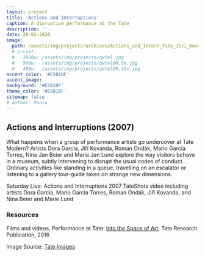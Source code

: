 ```yaml
---
layout: project
title: 'Actions and Interruptions'
caption: A disruptive performance at the Tate
description: ''
date: 28-02-2020
image: 
  path: /assets/img/projects/archives/Actions_and_Interr_Tate_Jiri_Kovanda_Kissing_thru_the_glass.jpg
  # srcset: 
  #   1920w: /assets/img/projects/qwtel.jpg
  #   960w:  /assets/img/projects/qwtel@0,5x.jpg
  #   480w:  /assets/img/projects/qwtel@0,25x.jpg
accent_color: '#E5B10F'
accent_image:
background: '#E5B10F'
theme_color: '#E5B10F'
sitemap: false
# author: Dania
---
```

## Actions and Interruptions (2007)

What happens when a group of performance artists go undercover at Tate Modern? Artists Dora García, Jiří Kovanda, Roman Ondák, Mario Garcia Torres, Nina Jan Beier and Marie Jan Lund explore the way visitors behave in a museum, subtly intervening to disrupt the usual codes of conduct.
Ordinary activities like standing in a queue, travelling on an escalator or listening to a gallery tour-guide takes on strange new dimensions.

Saturday Live: Actions and Interruptions 2007
TateShots video including artists Dora García, Mario Garcia Torres, Roman Ondák, Jiří Kovanda, and Nina Beier and Marie Lund

### Resources

Films and videos, Performance at Tate: [Into the Space of Art](https://www.tate.org.uk/research/publications/performance-at-tate/resources/films-and-videos/actions-and-interruptions), Tate Research Publication, 2016

Image Source: [Tate Images](https://www.tate-images.com/results.asp?txtkeys1=actions)
